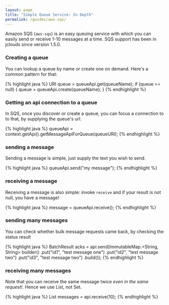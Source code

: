 ```yaml
---
layout: page
title: "Simple Queue Service: In Depth"
permalink: /guides/aws-sqs/
---
```


Amazon SQS (`aws-sqs`) is an easy queuing service with which you can easily send or receive 1-10 messages at a time. SQS support has been in jclouds since version 1.5.0.

### Creating a queue

You can lookup a queue by name or create one on demand.  Here's a common pattern for that:

{% highlight java %}
URI queue = queueApi.get(queueName);
if (queue == null) {
  queue = queueApi.create(queueName);
}
{% endhighlight %}

### Getting an api connection to a queue

In SQS, once you discover or create a queue, you can focus a connection to to that, by supplying the queue's url.

{% highlight java %}
queueApi = context.getApi().getMessageApiForQueue(queueURI);
{% endhighlight %}

### sending a message
Sending a message is simple, just supply the text you wish to send.

{% highlight java %}
queueApi.send("my message");
{% endhighlight %}

### receiving a message
Receiving a message is also simple: invoke `receive` and if your result is not null, you have a message!

{% highlight java %}
message = queueApi.receive();
{% endhighlight %}

### sending many messages
You can check whether bulk message requests came back, by checking the status result

{% highlight java %}
BatchResult<MessageIdAndMD5> acks = api.send(ImmutableMap.<String, String> builder()
        .put("id1", "test message one")
        .put("id2", "test message two")
        .put("id3", "test message two")
        .build());
{% endhighlight %}

### receiving many messages
Note that you can receive the same message twice *even in the same request!*.  Hence we use List, not Set.

{% highlight java %}
List<Message> messages = api.receive(10);
{% endhighlight %}
